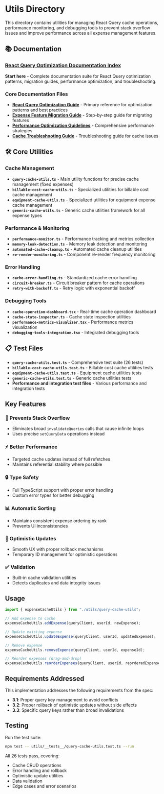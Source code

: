 # Utils Directory

This directory contains utilities for managing React Query cache operations, performance monitoring, and debugging tools to prevent stack overflow issues and improve performance across all expense management features.

## 📚 Documentation

### **[React Query Optimization Documentation Index](./REACT_QUERY_OPTIMIZATION_INDEX.md)**

**Start here** - Complete documentation suite for React Query optimization patterns, migration guides, performance optimization, and troubleshooting.

### Core Documentation Files

- **[React Query Optimization Guide](./REACT_QUERY_OPTIMIZATION_GUIDE.md)** - Primary reference for optimization patterns and best practices
- **[Expense Feature Migration Guide](./EXPENSE_FEATURE_MIGRATION_GUIDE.md)** - Step-by-step guide for migrating features
- **[Performance Optimization Guidelines](./PERFORMANCE_OPTIMIZATION_GUIDELINES.md)** - Comprehensive performance strategies
- **[Cache Troubleshooting Guide](./CACHE_TROUBLESHOOTING_GUIDE.md)** - Troubleshooting guide for cache issues

## 🛠️ Core Utilities

### Cache Management

- **`query-cache-utils.ts`** - Main utility functions for precise cache management (fixed expenses)
- **`billable-cost-cache-utils.ts`** - Specialized utilities for billable cost cache management
- **`equipment-cache-utils.ts`** - Specialized utilities for equipment expense cache management
- **`generic-cache-utils.ts`** - Generic cache utilities framework for all expense types

### Performance & Monitoring

- **`performance-monitor.ts`** - Performance tracking and metrics collection
- **`memory-leak-detection.ts`** - Memory leak detection and monitoring
- **`automated-cache-cleanup.ts`** - Automated cache cleanup utilities
- **`re-render-monitoring.ts`** - Component re-render frequency monitoring

### Error Handling

- **`cache-error-handling.ts`** - Standardized cache error handling
- **`circuit-breaker.ts`** - Circuit breaker pattern for cache operations
- **`retry-with-backoff.ts`** - Retry logic with exponential backoff

### Debugging Tools

- **`cache-operation-dashboard.tsx`** - Real-time cache operation dashboard
- **`cache-state-inspector.ts`** - Cache state inspection utilities
- **`performance-metrics-visualizer.tsx`** - Performance metrics visualization
- **`debugging-tools-integration.tsx`** - Integrated debugging tools

## 📋 Test Files

- **`query-cache-utils.test.ts`** - Comprehensive test suite (26 tests)
- **`billable-cost-cache-utils.test.ts`** - Billable cost cache utilities tests
- **`equipment-cache-utils.test.ts`** - Equipment cache utilities tests
- **`generic-cache-utils.test.ts`** - Generic cache utilities tests
- **Performance and integration test files** - Various performance and integration tests

## Key Features

### 🚫 Prevents Stack Overflow

- Eliminates broad `invalidateQueries` calls that cause infinite loops
- Uses precise `setQueryData` operations instead

### ⚡ Better Performance

- Targeted cache updates instead of full refetches
- Maintains referential stability where possible

### 🔒 Type Safety

- Full TypeScript support with proper error handling
- Custom error types for better debugging

### 📊 Automatic Sorting

- Maintains consistent expense ordering by rank
- Prevents UI inconsistencies

### 🔄 Optimistic Updates

- Smooth UX with proper rollback mechanisms
- Temporary ID management for optimistic operations

### ✅ Validation

- Built-in cache validation utilities
- Detects duplicates and data integrity issues

## Usage

```typescript
import { expenseCacheUtils } from "./utils/query-cache-utils";

// Add expense to cache
expenseCacheUtils.addExpense(queryClient, userId, newExpense);

// Update existing expense
expenseCacheUtils.updateExpense(queryClient, userId, updatedExpense);

// Remove expense
expenseCacheUtils.removeExpense(queryClient, userId, expenseId);

// Reorder expenses (drag-and-drop)
expenseCacheUtils.reorderExpenses(queryClient, userId, reorderedExpenses);
```

## Requirements Addressed

This implementation addresses the following requirements from the spec:

- **3.1**: Proper query key management to avoid conflicts
- **3.2**: Proper rollback of optimistic updates without side effects
- **3.3**: Specific query keys rather than broad invalidations

## Testing

Run the test suite:

```bash
npm test -- utils/__tests__/query-cache-utils.test.ts --run
```

All 26 tests pass, covering:

- Cache CRUD operations
- Error handling and rollback
- Optimistic update utilities
- Data validation
- Edge cases and error scenarios
